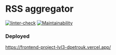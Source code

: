 # RSS aggregator

[![linter-check](https://github.com/dpetrouk/frontend-project-lvl3/actions/workflows/linter-check.yml/badge.svg)](https://github.com/dpetrouk/frontend-project-lvl3/actions/workflows/linter-check.yml)
[![Maintainability](https://api.codeclimate.com/v1/badges/4716ddee06866de750bc/maintainability)](https://codeclimate.com/github/dpetrouk/frontend-project-lvl3/maintainability)

### Deployed
https://frontend-project-lvl3-dpetrouk.vercel.app/
